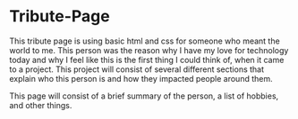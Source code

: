 # Tribute-Page
This tribute page is using basic html and css for someone who meant the world to me. This person was the reason why I have my love for technology today and why I feel like this is the first thing I could think of, when it came to a project.
This project will consist of several different sections that explain who this person is and how they impacted people around them.

This page will consist of a brief summary of the person, a list of hobbies, and other things.

